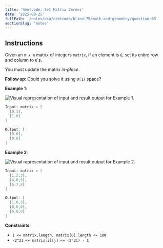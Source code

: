 ```yaml
---
title: 'Neetcode: Set Matrix Zeroes'
date: '2025-08-25'
fullPath: '/notes/dsa/neetcode/blind-75/math-and-geometry/question-03'
sectionSlug: 'notes'
---
```


## Instructions

Given an `m x n` matrix of integers `matrix`, if an element is `0`, set its entire row and column to `0`'s.

You must update the matrix _in-place_.

**Follow up**: Could you solve it using `O(1)` space?

**Example 1**:

<img src="https://imagedelivery.net/CLfkmk9Wzy8_9HRyug4EVA/49ffd14e-b32b-4ed8-e0d0-9378e5eb9b00/public" alt="Visual representation of input and result output for Example 1.">

```java
Input: matrix = [
  [0,1],
  [1,0]
]

Output: [
  [0,0],
  [0,0]
]
```

**Example 2**:

<img src="https://imagedelivery.net/CLfkmk9Wzy8_9HRyug4EVA/04d99cc8-e453-464d-888c-58d0a95daf00/public" alt="Visual representation of input and result output for Example 2.">

```java
Input: matrix = [
  [1,2,3],
  [4,0,5],
  [6,7,8]
]

Output: [
  [1,0,3],
  [0,0,0],
  [6,0,8]
]
```

**Constraints**:

- `1 <= matrix.length, matrix[0].length <= 100`
- `-2^31 <= matrix[i][j] <= (2^31) - 1`
